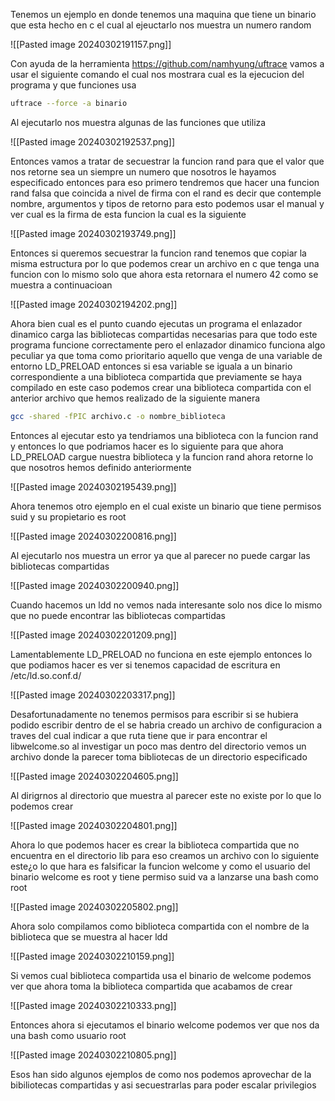 



Tenemos un ejemplo en donde tenemos una maquina que tiene un binario que esta hecho en c el cual al ejeuctarlo nos muestra un numero random


![[Pasted image 20240302191157.png]]


Con ayuda de la herramienta https://github.com/namhyung/uftrace vamos a usar el siguiente comando el cual nos mostrara cual es la ejecucion del programa y que funciones usa


```bash
uftrace --force -a binario
```


Al ejecutarlo nos muestra algunas de las funciones que utiliza

![[Pasted image 20240302192537.png]]

Entonces vamos a tratar de secuestrar la funcion rand para que el valor que nos retorne sea un siempre un numero que nosotros le hayamos especificado entonces para eso primero tendremos que hacer una funcion rand falsa que coincida a nivel de firma con el rand es decir que contemple nombre, argumentos y tipos de retorno para esto podemos usar el manual y ver cual es la firma de esta funcion la cual es la siguiente 

![[Pasted image 20240302193749.png]]

Entonces si queremos secuestrar la funcion rand tenemos que copiar la misma estructura por lo que podemos crear un archivo en c que tenga una funcion con lo mismo solo que ahora esta retornara el numero 42 como se muestra a continuacioan

![[Pasted image 20240302194202.png]]

Ahora bien cual es el punto cuando ejecutas un programa el enlazador dinamico carga las bibliotecas compartidas necesarias para que todo este programa funcione correctamente pero el enlazador dinamico funciona algo peculiar ya que toma como prioritario aquello que venga de una variable de entorno LD_PRELOAD entonces si esa variable se iguala a un binario correspondiente a una biblioteca compartida que previamente se haya compilado en este caso podemos crear una biblioteca compartida con el anterior archivo que hemos realizado de la siguiente manera

```bash
gcc -shared -fPIC archivo.c -o nombre_biblioteca
```

Entonces al ejecutar esto ya tendriamos una biblioteca con la funcion rand y entonces lo que podriamos hacer es lo siguiente para que ahora LD_PRELOAD cargue nuestra biblioteca y la funcion rand ahora retorne lo que nosotros hemos definido anteriormente


![[Pasted image 20240302195439.png]]


Ahora tenemos otro ejemplo en el cual existe un binario que tiene permisos suid y su propietario es root

![[Pasted image 20240302200816.png]]

Al ejecutarlo nos muestra un error ya que al parecer no puede cargar las bibliotecas compartidas

![[Pasted image 20240302200940.png]]

Cuando hacemos un ldd no vemos nada interesante solo nos dice lo mismo que no puede encontrar las bibliotecas compartidas

![[Pasted image 20240302201209.png]]


Lamentablemente LD_PRELOAD no funciona en este ejemplo entonces lo que podiamos hacer es ver si tenemos capacidad de escritura en /etc/ld.so.conf.d/ 

![[Pasted image 20240302203317.png]]

Desafortunadamente no tenemos permisos para escribir si se hubiera podido escribir dentro de el se habria creado un archivo de configuracion a traves del cual indicar a que ruta tiene que ir para encontrar el libwelcome.so al investigar un poco mas dentro del directorio vemos un archivo donde la parecer toma bibliotecas de un directorio especificado


![[Pasted image 20240302204605.png]]


Al dirigrnos al directorio que muestra al parecer este no existe por lo que lo podemos crear 

![[Pasted image 20240302204801.png]]

Ahora lo que podemos hacer es crear la biblioteca compartida que no encuentra en el directorio lib para eso creamos un archivo con lo siguiente este¿o lo que hara es falsificar la funcion welcome y como el usuario del binario welcome es root y tiene permiso suid va  a lanzarse una bash como root

![[Pasted image 20240302205802.png]]

Ahora solo compilamos como biblioteca compartida con el nombre de la biblioteca que se muestra al hacer ldd


![[Pasted image 20240302210159.png]]


Si vemos cual biblioteca compartida usa el binario de welcome podemos ver que ahora toma la biblioteca compartida que acabamos de crear 

![[Pasted image 20240302210333.png]]

Entonces ahora si ejecutamos el binario welcome podemos ver que nos da una bash como usuario root

![[Pasted image 20240302210805.png]]


Esos han sido algunos ejemplos de como nos podemos aprovechar de la bibiliotecas compartidas y asi secuestrarlas para poder escalar privilegios
